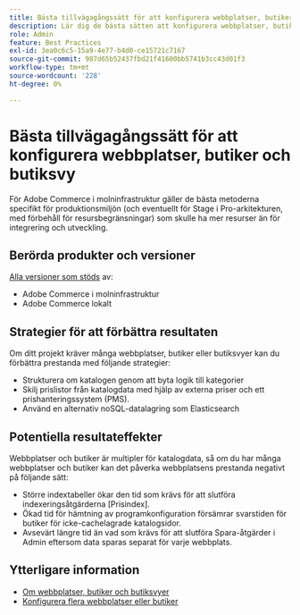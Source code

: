 ```yaml
---
title: Bästa tillvägagångssätt för att konfigurera webbplatser, butiker och butiksvyer
description: Lär dig de bästa sätten att konfigurera webbplatser, butiker och butiksvyn för att maximera webbplatsens prestanda.
role: Admin
feature: Best Practices
exl-id: 3ea0c6c5-15a9-4e77-b4d0-ce15721c7167
source-git-commit: 987d65b52437fbd21f41600bb5741b3cc43d01f3
workflow-type: tm+mt
source-wordcount: '228'
ht-degree: 0%

---
```


# Bästa tillvägagångssätt för att konfigurera webbplatser, butiker och butiksvy

För Adobe Commerce i molninfrastruktur gäller de bästa metoderna specifikt för produktionsmiljön (och eventuellt för Stage i Pro-arkitekturen, med förbehåll för resursbegränsningar) som skulle ha mer resurser än för integrering och utveckling.

## Berörda produkter och versioner

[Alla versioner som stöds](../../../release/versions.md) av:

- Adobe Commerce i molninfrastruktur
- Adobe Commerce lokalt

## Strategier för att förbättra resultaten

Om ditt projekt kräver många webbplatser, butiker eller butiksvyer kan du förbättra prestanda med följande strategier:

- Strukturera om katalogen genom att byta logik till kategorier
- Skilj prislistor från katalogdata med hjälp av externa priser och ett prishanteringssystem (PMS).
- Använd en alternativ noSQL-datalagring som Elasticsearch

## Potentiella resultateffekter

Webbplatser och butiker är multipler för katalogdata, så om du har många webbplatser och butiker kan det påverka webbplatsens prestanda negativt på följande sätt:

- Större indextabeller ökar den tid som krävs för att slutföra indexeringsåtgärderna [Prisindex].
- Ökad tid för hämtning av programkonfiguration försämrar svarstiden för butiker för icke-cachelagrade katalogsidor.
- Avsevärt längre tid än vad som krävs för att slutföra Spara-åtgärder i Admin eftersom data sparas separat för varje webbplats.


## Ytterligare information

- [Om webbplatser, butiker och butiksvyer](https://experienceleague.adobe.com/sv/docs/commerce-cloud-service/user-guide/configure-store/best-practices)
- [Konfigurera flera webbplatser eller butiker](https://experienceleague.adobe.com/sv/docs/commerce-cloud-service/user-guide/configure-store/multiple-sites)
